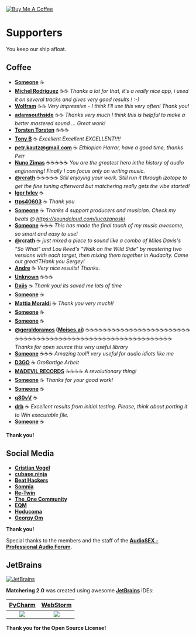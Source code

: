 [![Buy Me A Coffee](https://www.buymeacoffee.com/assets/img/custom_images/orange_img.png)][QIWI]

# Supporters

You keep our ship afloat.

## Coffee

- **[Someone][BMC]** ☕
- **[Michel Rodriguez][BMC]** ☕☕ *Thanks a lot for that, it's a really nice app, i used it on several tracks and gives very good results ! :-)*
- **[Wolfram][BMC]** ☕☕ *Very impressive - I think I'll use this very often! Thank you!*
- **[adamsouthside][BMC]** ☕☕ *Thanks very much I think this is helpful to make a better mastered sound ... Great work!*
- **[Torsten Torsten](https://www.buymeacoffee.com/torstentorsten)** ☕☕☕
- **[Tony B][BMC]** ☕ *Excellent Excellent EXCELLENT!!!!*
- **[petr.kautz@gmail.com][BMC]** ☕ *Ethiopian Harrar, have a good time, thanks Petr*
- **[Nuno Zimas][BMC]** ☕☕☕☕☕ *You are the greatest hero inthe history of audio engineering! Finally I can focus only on writing music.*
- **[@rcrath](https://twitter.com/rcrath)** ☕☕☕☕☕ *Still enjoying your work. Still run it through izotope to get the fine tuning afterword but matchering really gets the vibe started!*
- **[Igor Ivlev][BMC]** ☕
- **[ttps40603][BMC]** ☕ *Thank you*
- **[Someone][BMC]** ☕ *Thanks 4 support producers and musician. Check my beats @ https://soundcloud.com/lucazanoski*
- **[Someone][BMC]** ☕☕☕ *This has made the final touch of my music awesome, so smart and easy to use!*
- **[@rcrath](https://twitter.com/rcrath)** ☕ *just mixed a piece to sound like a combo of Miles Davis's "So What" and Lou Reed's "Walk on the Wild Side" by mastering two versions with each target, then mixing them together in Audacity. Came out great!THank you Sergey!*
- **[Andre][BMC]** ☕ *Very nice results! Thanks.*
- **[Unknown][BMC]** ☕☕☕
- **[Dajis][BMC]** ☕ *Thank you! its saved me  lots of time*
- **[Someone][BMC]** ☕
- **[Mattia Moraldi][BMC]** ☕ *Thank you very much!!*
- **[Someone][BMC]** ☕
- **[Someone][BMC]** ☕
- **[@geraldoramos](https://twitter.com/geraldoramos) ([Moises.ai](https://moises.ai))** ☕☕☕☕☕☕☕☕☕☕☕☕☕☕☕☕☕☕☕☕☕☕☕☕☕☕☕☕☕☕☕☕☕☕☕☕☕☕☕☕☕☕☕☕☕☕☕☕☕☕☕☕☕☕☕☕☕☕☕☕ *Thanks for open source this very useful library*
- **[Someone][BMC]** ☕☕☕ *Amazing tool!! very useful for audio idiots like me*
- **[D3GO][BMC]** ☕ *Großartige Arbeit*
- **[MADEVIL RECORDS](https://www.youtube.com/channel/UCpmVeMJDrfHI56FEbMQ10zg)** ☕☕☕☕ *A revolutionary thing!*
- **[Someone][BMC]** ☕ *Thanks for your good work!*
- **[Someone][BMC]** ☕
- **[q80vV][BMC]** ☕
- **[drb][BMC]** ☕ *Excellent results from initial testing. Please, think about porting it to Win executable file.*
- **[Someone][BMC]** ☕

**Thank you!**

## Social Media

- **[Cristian Vogel](https://twitter.com/neverenginelabs)**
- **[cubase.ninja](https://cubase.ninja/)**
- **[Beat Hackers](https://soundcloud.com/beat-hackers)**
- **[Somnia](https://soundcloud.com/somnia)**
- **[Re-Twin](https://soundcloud.com/re-twin/)**
- **[The_One Community](https://vk.com/the_one_community)**
- **[EQM](https://soundcloud.com/endque)**
- **[Hoducoma](https://soundcloud.com/hoducoma)**
- **[Georgy Om](https://soundcloud.com/georgy-om)**

**Thank you!**

Special thanks to the members and the staff of the **[AudioSEX - Professional Audio Forum](https://audiosex.pro/)**.

## JetBrains

[![JetBrains](https://raw.githubusercontent.com/sergree/matchering/master/images/JetBrains.png)](https://www.jetbrains.com)

**Matchering 2.0** was created using awesome **[JetBrains]** IDEs:

[PyCharm] | [WebStorm]
:-------------------------:|:-------------------------:
[![](https://raw.githubusercontent.com/sergree/matchering/master/images/PyCharm.png)][PyCharm] | [![](https://raw.githubusercontent.com/sergree/matchering/master/images/WebStorm.png)][WebStorm]

**Thank you for the Open Source License!**

[JetBrains]: https://www.jetbrains.com/?from=Matchering
[PyCharm]: https://www.jetbrains.com/pycharm/?from=Matchering
[WebStorm]: https://www.jetbrains.com/webstorm/?from=Matchering
[BMC]: https://www.buymeacoffee.com/sergree
[QIWI]: https://qiwi.com/n/SERGREE
